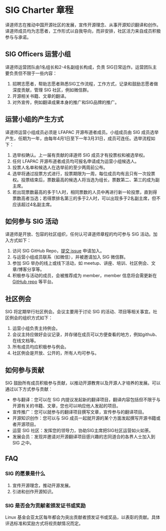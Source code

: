 # SIG Charter 章程

译道师志在推动中国开源社区的发展，宣传开源理念、从事开源知识翻译和创作。译道师成员均为志愿者，工作形式以自我导向，而非安排，社区活力来自成员积极参与与承诺。

## SIG Officers 运营小组

译道师运营团队由1名组长和2-4名副组长构成，负责 SIG日常运作。运营团队主要负责但不限于一些内容：

1. 招聘志愿者，帮助志愿者熟悉SIG工作流程，工作方式，记录和鼓励志愿者做深度贡献，管理 SIG 社区，例如微信群。
2. 开源相关书籍、文章的翻译。
3. 对外宣传，例如翻译成果本身的推广和SIG品牌的推广。

## 运营小组的产生方式

译道师运营小组成员必须是 LFAPAC 开源布道者成员。小组成员由 SIG 成员选举产生，任期为一年，由每年4月1日至下一年3月31日，成员可连任。选举流程如下：

1. 选举权确认。上一届有贡献的译道师 SIG 成员才有投票权和被选举权。
2. 任何 LFAPAC 开源布道者成员均可报名申请成为运营小组候选人。
3. 投票人名单和候选人在选举前的至少两周前公布。
4. 选举将通过投票方式进行，投票期限为一周，每位成员均有且只有一次投票权。投票结束后，票数最高的候选人将当选为组长，票数第二、第三的成为副主席。
5. 若出现票数最高的多于1人时，相同票数的人员中再进行新一轮投票，直到得票数高者当选；若得票排名第三的多于2人时，可以出现多于2名副主席，但不应该超过4名副主席。

## 如何参与 SIG 活动

译道师是开放、包容的社区组织，任何认可译道师章程的均可参与 SIG 活动。加入方式如下：

1. 访问 SIG GitHub Repo，[提交 issue](https://github.com/lfapac-open-source-evangelist/education-and-talent-development-sig/issues/new?assignees=sunny0826&labels=new+member&projects=&template=apply-to-join-the-edu-sig.md&title=%5BNew+Member%5D) 申请加入。
2. 与运营小组成员联系（如微信），并被邀请加入 SIG 微信群。
3. 参加 SIG 举办的线上或线下活动，如 meetup、讲座、培训、社区例会、文章/博客分享等。
4. 积极参与活动的成员，会被推荐成为 member，member 信息将会需更新在 [GitHub repo](https://github.com/lfapac-open-source-evangelist/education-and-talent-development-sig) 等平台。

## 社区例会

SIG 将定期举行社区例会。会议主要用于讨论 SIG 的活动、项目等相关事宜。社区例会的组织方式如下：

1. 运营小组负责主持例会。
2. 会议主持应做好会议记录，并存储在成员可以方便查看的地方，例如github、在线文档等。
3. 所有成员均应积极参与例会。
4. 社区例会是开放、公开的，所有人均可参与。

## 如何参与贡献

SIG 鼓励所有成员积极参与贡献，以推动开源教育以及开源人才培养的发展。可以通过以下方式参与贡献：

- 参与翻译：您可以在 SIG 内提议发起新的翻译项目，翻译内容包括但不限于与开源有关的书籍、文章，您也可以响应他人发起的项目。
- 宣传推广：您可以就参与的翻译项目撰写文章，宣传参与的翻译项目。
- 开源知识创作：您可以与 SIG 成员一起就开源的某个方面发起撰写开源书籍或者开源项目。
- 运营 SIG 社区：发挥您的领导力，协助SIG主席把SIG社区运营如火如荼。
- 发展会员：发现并邀请对开源翻译项目感兴趣的志同道合的各界人士加入到 SIG 之中。

## FAQ

### SIG 的愿景是什么

1. 宣传开源理念，推动开源发展。
2. 引进和创作开源知识。

### SIG 是否会为贡献者颁发证书或奖励

Linux 基金会亚太区每年都会为突出贡献者颁发证书或奖品，以表彰的贡献。具体评选标准和奖励方式将视贡献情况而定。
